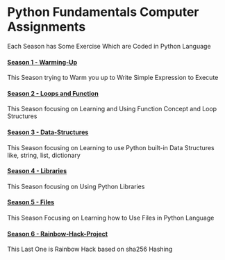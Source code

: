 # Python Fundamentals Computer Assignments
Each Season has Some Exercise Which are Coded in Python Language

#### [Season 1 - Warming-Up](https://github.com/ehsanyousefzadehasl/python-fundamentals/tree/master/Season%201)
This Season trying to Warm you up to Write Simple Expression to Execute

#### [Season 2 - Loops and Function](https://github.com/ehsanyousefzadehasl/python-fundamentals/tree/master/Season%202)
This Season focusing on Learning and Using Function Concept and Loop Structures

#### [Season 3 - Data-Structures](https://github.com/ehsanyousefzadehasl/python-fundamentals/tree/master/Season%203)
This Season focusing on Learning to use Python built-in Data Structures like, string, list, dictionary

#### [Season 4 - Libraries](https://github.com/ehsanyousefzadehasl/python-fundamentals/tree/master/Season%204)
This Season focusing on Using Python Libraries

#### [Season 5 - Files](https://github.com/ehsanyousefzadehasl/python-fundamentals/tree/master/Season%205)
This Season Focusing on Learning how to Use Files in Python Language

#### [Season 6 - Rainbow-Hack-Project](https://github.com/ehsanyousefzadehasl/python-fundamentals/tree/master/Season%206)
This Last One is Rainbow Hack based on sha256 Hashing
